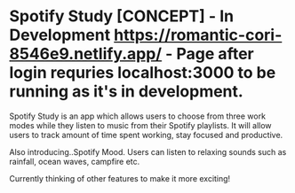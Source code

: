# Spotify Study [CONCEPT] - In Development https://romantic-cori-8546e9.netlify.app/ - Page after login requries localhost:3000 to be running as it's in development.

Spotify Study is an app which allows users to choose from three work modes while they listen to music from their Spotify playlists. It will allow users to track amount of time spent working, stay focused and productive. 

Also introducing..Spotify Mood. Users can listen to relaxing sounds such as rainfall, ocean waves, campfire etc.

Currently thinking of other features to make it more exciting!


